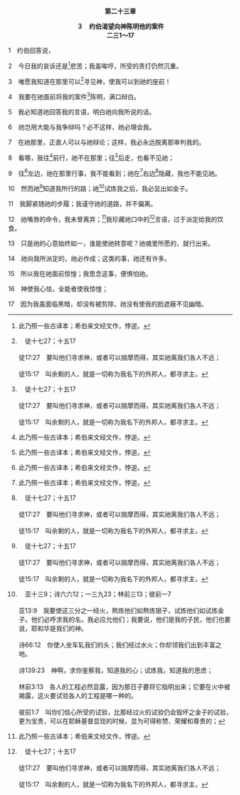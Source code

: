 <p style="text-align:center;font-weight:bold;">第二十三章</p>

<p style="text-align:center;font-weight:bold;">３　约伯渴望向神陈明他的案件<br>二三1～17</p>

1　约伯回答说，

2　今日我的哀诉还是[^1]悲苦；我虽唉哼，所受的责打仍然沉重。

[^1]:此乃照一些古译本；希伯来文经文作，悖逆。

3　唯愿我知道在那里可以[^a]寻见神，使我可以到祂的座前！

[^a]:　徒十七27；十五17<br><br>徒17:27　要叫他们寻求神，或者可以揣摩而得，其实祂离我们各人不远；<br><br>徒15:17　叫余剩的人，就是一切称为我名下的外邦人，都寻求主，

4　我要在祂面前将我的案件[^a]陈明，满口辩白。

[^a]:　伯十三18；三三5<br><br>伯13:18　看哪，我已陈明我的案件，知道自己必蒙表白。<br><br>伯33:5　你若能，就回答我；请站起来，在我面前陈明。

5　我必知道祂回答我的言语，明白祂向我所说的话。

6　祂岂用大能与我争辩吗？必不这样，祂必理会我。

7　在祂那里，正直人可以与祂辩论；这样，我必永远脱离那审判我的。

8　看哪，我往[^1]前行，祂不在那里；往[^1]后走，也看不见祂；

[^1]:或，东……西。

9　往[^1]左边，祂在那里行事，我不能看到；祂在[^1]右边[^a]隐藏，我也不能见祂。

[^1]:或，北……南。

[^a]:　诗十1<br><br>诗10:1　耶和华啊，你为什么站在远处？在急难的时候，为什么隐藏？

10　然而祂[^a]知道我所行的路；祂[^b]试炼我之后，我必显出如金子。

[^a]:　诗一三九2～3；23<br><br>诗139:2　我坐下，我起来，你都晓得；你从远处知道我的意念。<br><br>诗139:3　我行路，我躺卧，你都细察，你也深知我一切所行的。<br><br>诗139:23　神啊，求你鉴察我，知道我的心；试炼我，知道我的思虑；

[^b]:　亚十三9；诗六六12；一三九23；林前三13；彼前一7<br><br>亚13:9　我要使这三分之一经火，熬炼他们如熬炼银子，试炼他们如试炼金子。他们必呼求我的名，我必应允他们；我要说，他们是我的子民，他们也要说，耶和华是我们的神。<br><br>诗66:12　你使人坐车轧我们的头；我们经过水火；你却领我们出到丰富之地。<br><br>诗139:23　神啊，求你鉴察我，知道我的心；试炼我，知道我的思虑；<br><br>林前3:13　各人的工程必然显露，因为那日子要将它指明出来；它要在火中被揭露，这火要试验各人的工程是哪一种的。<br><br>彼前1:7　叫你们信心所受的试验，比那经过火的试验仍会毁坏之金子的试验，更为宝贵，可以在耶稣基督显现的时候，显为可得称赞、荣耀和尊贵的；

11　我脚紧随祂的步履；我谨守祂的道路，并不偏离。

12　祂嘴唇的命令，我未曾离弃；[^1]我珍藏祂口中的[^a]言语，过于派定给我的饮食。

[^1]:我珍藏……饮食，或(如七十士希腊文译本)，我将祂口中的言语珍藏在我怀中。

[^a]:　诗一一九103<br><br>诗119:103　你的言语在我上膛何等甘美！在我口中比蜜更甜！

13　只是祂的心意始终如一，谁能使祂转意呢？祂魂里所愿的，就行出来。

14　祂向我所派定的，祂必作成；这类的事，祂还有许多。

15　所以我在祂面前惊惶；我思念这事，便惧怕祂。

16　神使我心怯，全能者使我惊惶；

17　因为我虽面临黑暗，却没有被剪除，祂没有使我的脸遮蔽不见幽暗。
